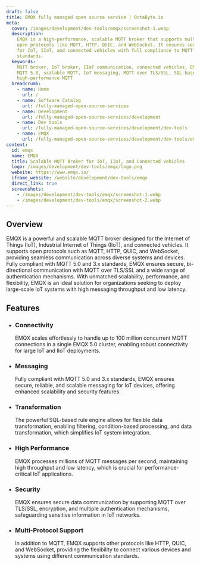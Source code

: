 ```yaml
---
draft: false
title: EMQX fully managed open source service | OctaByte.io
meta:
  cover: /images/development/dev-tools/emqx/screenshot-1.webp
  description:
    EMQX is a high-performance, scalable MQTT broker that supports multiple
    open protocols like MQTT, HTTP, QUIC, and WebSocket. It ensures secure communication
    for IoT, IIoT, and connected vehicles with full compliance to MQTT 5.0 and 3.x
    standards.
  keywords:
    MQTT broker, IoT broker, IIoT communication, connected vehicles, EMQX,
    MQTT 5.0, scalable MQTT, IoT messaging, MQTT over TLS/SSL, SQL-based rule engine,
    high-performance MQTT
  breadcrumb:
    - name: Home
      url: /
    - name: Software Catalog
      url: /fully-managed-open-source-services
    - name: Development
      url: /fully-managed-open-source-services/development
    - name: Dev tools
      url: /fully-managed-open-source-services/development/dev-tools
    - name: EMQX
      url: /fully-managed-open-source-services/development/dev-tools/emqx
content:
  id: emqx
  name: EMQX
  title: Scalable MQTT Broker for IoT, IIoT, and Connected Vehicles
  logo: /images/development/dev-tools/emqx/logo.png
  website: https://www.emqx.io/
  iframe_website: /website/development/dev-tools/emqx
  direct_link: true
  screenshots:
    - /images/development/dev-tools/emqx/screenshot-1.webp
    - /images/development/dev-tools/emqx/screenshot-2.webp
---
```


## Overview

EMQX is a powerful and scalable MQTT broker designed for the Internet of Things (IoT), Industrial Internet of Things (IIoT), and connected vehicles. It supports open protocols such as MQTT, HTTP, QUIC, and WebSocket, providing seamless communication across diverse systems and devices. Fully compliant with MQTT 5.0 and 3.x standards, EMQX ensures secure, bi-directional communication with MQTT over TLS/SSL and a wide range of authentication mechanisms. With unmatched scalability, performance, and flexibility, EMQX is an ideal solution for organizations seeking to deploy large-scale IoT systems with high messaging throughput and low latency.

## Features

- ### Connectivity

  EMQX scales effortlessly to handle up to 100 million concurrent MQTT connections in a single EMQX 5.0 cluster, enabling robust connectivity for large IoT and IIoT deployments.

- ### Messaging

  Fully compliant with MQTT 5.0 and 3.x standards, EMQX ensures secure, reliable, and scalable messaging for IoT devices, offering enhanced scalability and security features.

- ### Transformation

  The powerful SQL-based rule engine allows for flexible data transformation, enabling filtering, condition-based processing, and data transformation, which simplifies IoT system integration.

- ### High Performance

  EMQX processes millions of MQTT messages per second, maintaining high throughput and low latency, which is crucial for performance-critical IoT applications.

- ### Security

  EMQX ensures secure data communication by supporting MQTT over TLS/SSL, encryption, and multiple authentication mechanisms, safeguarding sensitive information in IoT networks.

- ### Multi-Protocol Support

  In addition to MQTT, EMQX supports other protocols like HTTP, QUIC, and WebSocket, providing the flexibility to connect various devices and systems using different communication standards.
